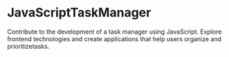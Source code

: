 # JavaScriptTaskManager
Contribute to the development of a task manager using JavaScript. Explore frontend technologies and create applications that help users organize and prioritizetasks.
